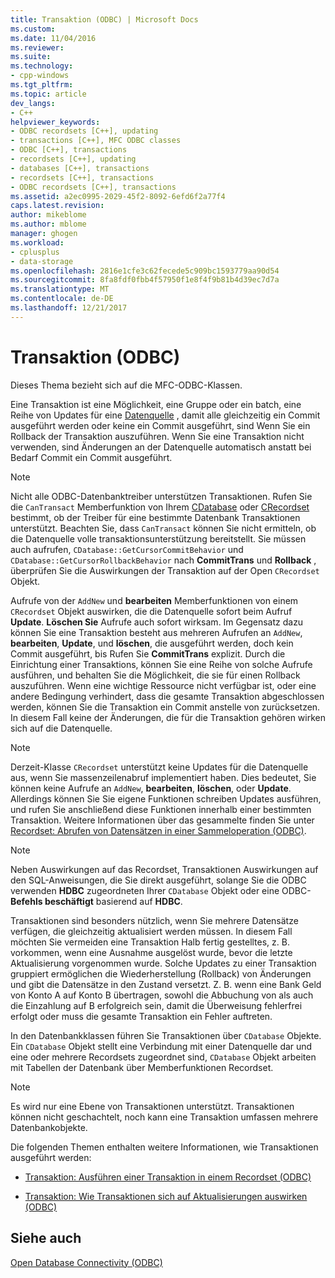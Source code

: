 ```yaml
---
title: Transaktion (ODBC) | Microsoft Docs
ms.custom: 
ms.date: 11/04/2016
ms.reviewer: 
ms.suite: 
ms.technology:
- cpp-windows
ms.tgt_pltfrm: 
ms.topic: article
dev_langs:
- C++
helpviewer_keywords:
- ODBC recordsets [C++], updating
- transactions [C++], MFC ODBC classes
- ODBC [C++], transactions
- recordsets [C++], updating
- databases [C++], transactions
- recordsets [C++], transactions
- ODBC recordsets [C++], transactions
ms.assetid: a2ec0995-2029-45f2-8092-6efd6f2a77f4
caps.latest.revision: 
author: mikeblome
ms.author: mblome
manager: ghogen
ms.workload:
- cplusplus
- data-storage
ms.openlocfilehash: 2816e1cfe3c62fecede5c909bc1593779aa90d54
ms.sourcegitcommit: 8fa8fdf0fbb4f57950f1e8f4f9b81b4d39ec7d7a
ms.translationtype: MT
ms.contentlocale: de-DE
ms.lasthandoff: 12/21/2017
---
```

# <a name="transaction-odbc"></a>Transaktion (ODBC)
Dieses Thema bezieht sich auf die MFC-ODBC-Klassen.  
  
 Eine Transaktion ist eine Möglichkeit, eine Gruppe oder ein batch, eine Reihe von Updates für eine [Datenquelle](../../data/odbc/data-source-odbc.md) , damit alle gleichzeitig ein Commit ausgeführt werden oder keine ein Commit ausgeführt, sind Wenn Sie ein Rollback der Transaktion auszuführen. Wenn Sie eine Transaktion nicht verwenden, sind Änderungen an der Datenquelle automatisch anstatt bei Bedarf Commit ein Commit ausgeführt.  
  
> [!NOTE]
>  Nicht alle ODBC-Datenbanktreiber unterstützen Transaktionen. Rufen Sie die `CanTransact` Memberfunktion von Ihrem [CDatabase](../../mfc/reference/cdatabase-class.md) oder [CRecordset](../../mfc/reference/crecordset-class.md) bestimmt, ob der Treiber für eine bestimmte Datenbank Transaktionen unterstützt. Beachten Sie, dass `CanTransact` können Sie nicht ermitteln, ob die Datenquelle volle transaktionsunterstützung bereitstellt. Sie müssen auch aufrufen, `CDatabase::GetCursorCommitBehavior` und `CDatabase::GetCursorRollbackBehavior` nach **CommitTrans** und **Rollback** , überprüfen Sie die Auswirkungen der Transaktion auf der Open `CRecordset` Objekt.  
  
 Aufrufe von der `AddNew` und **bearbeiten** Memberfunktionen von einem `CRecordset` Objekt auswirken, die die Datenquelle sofort beim Aufruf **Update**. **Löschen Sie** Aufrufe auch sofort wirksam. Im Gegensatz dazu können Sie eine Transaktion besteht aus mehreren Aufrufen an `AddNew`, **bearbeiten**, **Update**, und **löschen**, die ausgeführt werden, doch kein Commit ausgeführt, bis Rufen Sie **CommitTrans** explizit. Durch die Einrichtung einer Transaktions, können Sie eine Reihe von solche Aufrufe ausführen, und behalten Sie die Möglichkeit, die sie für einen Rollback auszuführen. Wenn eine wichtige Ressource nicht verfügbar ist, oder eine andere Bedingung verhindert, dass die gesamte Transaktion abgeschlossen werden, können Sie die Transaktion ein Commit anstelle von zurücksetzen. In diesem Fall keine der Änderungen, die für die Transaktion gehören wirken sich auf die Datenquelle.  
  
> [!NOTE]
>  Derzeit-Klasse `CRecordset` unterstützt keine Updates für die Datenquelle aus, wenn Sie massenzeilenabruf implementiert haben. Dies bedeutet, Sie können keine Aufrufe an `AddNew`, **bearbeiten**, **löschen**, oder **Update**. Allerdings können Sie Sie eigene Funktionen schreiben Updates ausführen, und rufen Sie anschließend diese Funktionen innerhalb einer bestimmten Transaktion. Weitere Informationen über das gesammelte finden Sie unter [Recordset: Abrufen von Datensätzen in einer Sammeloperation (ODBC)](../../data/odbc/recordset-fetching-records-in-bulk-odbc.md).  
  
> [!NOTE]
>  Neben Auswirkungen auf das Recordset, Transaktionen Auswirkungen auf den SQL-Anweisungen, die Sie direkt ausgeführt, solange Sie die ODBC verwenden **HDBC** zugeordneten Ihrer `CDatabase` Objekt oder eine ODBC- **Befehls beschäftigt** basierend auf **HDBC**.  
  
 Transaktionen sind besonders nützlich, wenn Sie mehrere Datensätze verfügen, die gleichzeitig aktualisiert werden müssen. In diesem Fall möchten Sie vermeiden eine Transaktion Halb fertig gestelltes, z. B. vorkommen, wenn eine Ausnahme ausgelöst wurde, bevor die letzte Aktualisierung vorgenommen wurde. Solche Updates zu einer Transaktion gruppiert ermöglichen die Wiederherstellung (Rollback) von Änderungen und gibt die Datensätze in den Zustand versetzt. Z. B. wenn eine Bank Geld von Konto A auf Konto B übertragen, sowohl die Abbuchung von als auch die Einzahlung auf B erfolgreich sein, damit die Überweisung fehlerfrei erfolgt oder muss die gesamte Transaktion ein Fehler auftreten.  
  
 In den Datenbankklassen führen Sie Transaktionen über `CDatabase` Objekte. Ein `CDatabase` Objekt stellt eine Verbindung mit einer Datenquelle dar und eine oder mehrere Recordsets zugeordnet sind, `CDatabase` Objekt arbeiten mit Tabellen der Datenbank über Memberfunktionen Recordset.  
  
> [!NOTE]
>  Es wird nur eine Ebene von Transaktionen unterstützt. Transaktionen können nicht geschachtelt, noch kann eine Transaktion umfassen mehrere Datenbankobjekte.  
  
 Die folgenden Themen enthalten weitere Informationen, wie Transaktionen ausgeführt werden:  
  
-   [Transaktion: Ausführen einer Transaktion in einem Recordset (ODBC)](../../data/odbc/transaction-performing-a-transaction-in-a-recordset-odbc.md)  
  
-   [Transaktion: Wie Transaktionen sich auf Aktualisierungen auswirken (ODBC)](../../data/odbc/transaction-how-transactions-affect-updates-odbc.md)  
  
## <a name="see-also"></a>Siehe auch  
 [Open Database Connectivity (ODBC)](../../data/odbc/open-database-connectivity-odbc.md)